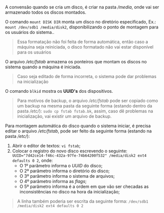 A convensão quando se cria um disco, é criar na pasta */media*, onde vai ser armazenado todos os discos montados.

O comando `mount DISK DIR` monta um disco no diretório especificado, Ex.: `mount /dev/sdb1 /media/disk2`, disponibilizando o ponto de montagem para os usuários do sistema..

> Essa formatação não foi feita de forma automática, então caso a máquina seja reiniciada, o disco formatado não vai estar disponível para os usuários

O arquivo */etc/fstab* armazena os ponteiros que montam os discos no sistema quando a máquina é iniciada.

> Caso seja editado de forma incorreta, o sistema pode dar problemas na inicialização

O comando `blkid` mostra os **UUID's** dos dispositivos.

> Para motivos de backup, o arquivo */etc/fstab* pode ser copiado como um backup na mesma pasta da seguinte forma (estando dentro da pasta */etc/*): `sudo cp fstab fstab.bk`, assim, caso dê problemas na inicialização, vai existir um arquivo de backup.

Para montagem automática do disco quando o sistema iniciar, é precisa editar o arquivo */etc/fstab*, pode ser feito da seguinte forma (estando na pasta */etc/*):
1. Abrir o editor de textos: `vi fstab`;
1. Colocar o registro do novo disco escrevendo o seguinte: `UUID="7d42ce14-f46c-432a-97fe-74b64200f532" /media/disk2 ext4 defaults 0 2`, onde:
    * O 1º parâmetro informa o *UUID* do disco;
    * O 2º parâmetro informa o diretório do disco;
    * O 3º parâmetro informa o sistema de arquivos;
    * O 4º parâmetro informa as *flags*;
    * O 5º parâmetro informa é a ordem em que vão ser checadas as inconsistências no disco na hora da inicialização;
> A linha também poderia ser escrita da seguinte forma: `/dev/sdb1 /media/disk2 ext4 defaults 0 2`
